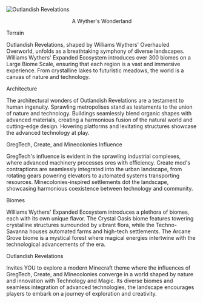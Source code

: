 ![Outlandish Revelations](https://bisecthosting.com/images/CF/Outlandish_Revelations/BH_OR_header.webp)

<p style='text-align: center;'>
A Wyther's Wonderland
</p>

Terrain

Outlandish Revelations, shaped by Williams Wythers' Overhauled Overworld, unfolds as a breathtaking symphony of diverse landscapes. Williams Wythers' Expanded Ecosystem introduces over 300 biomes on a Large Biome Scale, ensuring that each region is a vast and immersive experience. From crystalline lakes to futuristic meadows, the world is a canvas of nature and technology.

Architecture

The architectural wonders of Outlandish Revelations are a testament to human ingenuity. Sprawling metropolises stand as testaments to the union of nature and technology. Buildings seamlessly blend organic shapes with advanced materials, creating a harmonious fusion of the natural world and cutting-edge design. Hovering platforms and levitating structures showcase the advanced technology at play.


GregTech, Create, and Minecolonies Influence

GregTech's influence is evident in the sprawling industrial complexes, where advanced machinery processes ores with efficiency. Create mod's contraptions are seamlessly integrated into the urban landscape, from rotating gears powering elevators to automated systems transporting resources. Minecolonies-inspired settlements dot the landscape, showcasing harmonious coexistence between technology and community.

Biomes

Williams Wythers' Expanded Ecosystem introduces a plethora of biomes, each with its own unique flavor. The Crystal Oasis biome features towering crystalline structures surrounded by vibrant flora, while the Techno-Savanna houses automated farms and high-tech settlements. The Arcane Grove biome is a mystical forest where magical energies intertwine with the technological advancements of the era.


Outlandish Revelations

Invites YOU to explore a modern Minecraft theme where the influences of GregTech, Create, and Minecolonies converge in a world shaped by nature and innovation with Technology and Magic. Its diverse biomes and seamless integration of advanced technologies, the landscape encourages players to embark on a journey of exploration and creativity.


